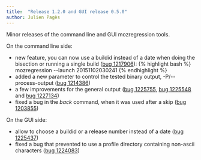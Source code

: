 ```yaml
---
title:  "Release 1.2.0 and GUI release 0.5.0"
author: Julien Pagès
---
```


Minor releases of the command line and GUI mozregression tools.

On the command line side:

- new feature, you can now use a buildid instead of a date when doing the bisection
or running a single build ([bug 1217906]):
{% highlight bash %}
mozregression --launch 20151102030241
{% endhighlight %}
- added a new parameter to control the tested binary output, -P/-\-process-output
([bug 1214386])
- a few improvements for the general output ([bug 1225755], [bug 1225548]
and [bug 1227134])
- fixed a bug in the *back* command, when it was used after a skip ([bug 1203855])


On the GUI side:

- allow to choose a buildid or a release number instead of a date
([bug 1225437])
- fixed a bug that prevented to use a profile directory containing non-ascii
characters ([bug 1224083])

[bug 1217906]: https://bugzilla.mozilla.org/show_bug.cgi?id=1217906
[bug 1214386]: https://bugzilla.mozilla.org/show_bug.cgi?id=1214386
[bug 1225755]: https://bugzilla.mozilla.org/show_bug.cgi?id=1225755
[bug 1225548]: https://bugzilla.mozilla.org/show_bug.cgi?id=1225548
[bug 1227134]: https://bugzilla.mozilla.org/show_bug.cgi?id=1227134
[bug 1203855]: https://bugzilla.mozilla.org/show_bug.cgi?id=1203855
[bug 1225437]: https://bugzilla.mozilla.org/show_bug.cgi?id=1225437
[bug 1224083]: https://bugzilla.mozilla.org/show_bug.cgi?id=1224083
